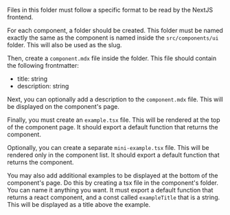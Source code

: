 Files in this folder must follow a specific format to be read by the NextJS frontend.

For each component, a folder should be created. This folder must be named exactly the same as the component is named inside the `src/components/ui` folder. This will also be used as the slug. 

Then, create a `component.mdx` file inside the folder. This file should contain the following frontmatter:
- title: string
- description: string

Next, you can optionally add a description to the `component.mdx` file. This will be displayed on the component's page.

Finally, you must create an `example.tsx` file. This will be rendered at the top of the component page. It should export a default function that returns the component.

Optionally, you can create a separate `mini-example.tsx` file. This will be rendered only in the component list. It should export a default function that returns the component.

You may also add additional examples to be displayed at the bottom of the component's page. Do this by creating a tsx file in the component's folder. You can name it anything you want. It must export a default function that returns a react component, and a const called `exampleTitle` that is a string. This will be displayed as a title above the example.